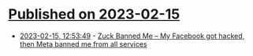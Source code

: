 # [Published on 2023-02-15](index.md)

* [2023-02-15, 12:53:49](https://news.ycombinator.com/item?id=34803157) - [Zuck Banned Me – My Facebook got hacked, then Meta banned me from all services](http://zuckbannedme.com/)
